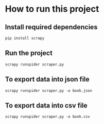 # How to run this project

## Install required dependencies

`pip install scrapy`

## Run the project

`scrapy runspider scraper.py`

## To export data into json file

`scrapy runspider scraper.py -o book.json`

## To export data into csv file

`scrapy runspider scraper.py -o book.csv`
